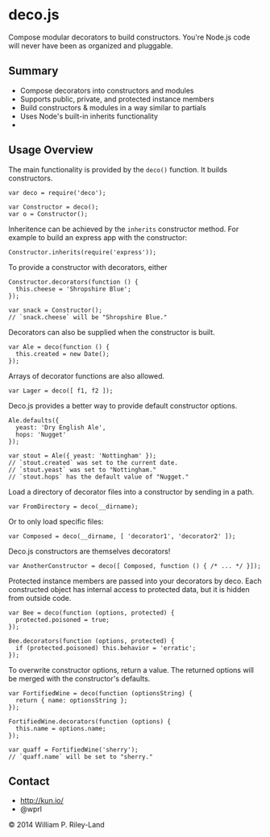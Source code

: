 deco.js
=======
Compose modular decorators to build constructors.  You're Node.js code will never have been as organized and pluggable.

Summary
-------

 * Compose decorators into constructors and modules
 * Supports public, private, and protected instance members
 * Build constructors & modules in a way similar to partials
 * Uses Node's built-in inherits functionality
 *

Usage Overview
--------------

The main functionality is provided by the `deco()` function.  It builds constructors.

    var deco = require('deco');

    var Constructor = deco();
    var o = Constructor();

Inheritence can be achieved by the `inherits` constructor method.  For example to build an express app with the constructor:

    Constructor.inherits(require('express'));

To provide a constructor with decorators, either

    Constructor.decorators(function () {
      this.cheese = 'Shropshire Blue';
    });

    var snack = Constructor();
    // `snack.cheese` will be "Shropshire Blue."

Decorators can also be supplied when the constructor is built.

    var Ale = deco(function () {
      this.created = new Date();
    });

Arrays of decorator functions are also allowed.

    var Lager = deco([ f1, f2 ]);

Deco.js provides a better way to provide default constructor options.

    Ale.defaults({
      yeast: 'Dry English Ale',
      hops: 'Nugget'
    });

    var stout = Ale({ yeast: 'Nottingham' });
    // `stout.created` was set to the current date.
    // `stout.yeast` was set to "Nottingham."
    // `stout.hops` has the default value of "Nugget."

Load a directory of decorator files into a constructor by sending in a path.

    var FromDirectory = deco(__dirname);

Or to only load specific files:

    var Composed = deco(__dirname, [ 'decorator1', 'decorator2' ]);

Deco.js constructors are themselves decorators!

    var AnotherConstructor = deco([ Composed, function () { /* ... */ }]);

Protected instance members are passed into your decorators by deco.  Each constructed object has internal access to protected data, but it is hidden from outside code.

    var Bee = deco(function (options, protected) {
      protected.poisoned = true;
    });

    Bee.decorators(function (options, protected) {
      if (protected.poisoned) this.behavior = 'erratic';
    });

To overwrite constructor options, return a value.  The returned options will be merged with the constructor's defaults.

    var FortifiedWine = deco(function (optionsString) {
      return { name: optionsString };
    });

    FortifiedWine.decorators(function (options) {
      this.name = options.name;
    });

    var quaff = FortifiedWine('sherry');
    // `quaff.name` will be set to "sherry."

Contact
-------

 * http://kun.io/
 * @wprl

&copy; 2014 William P. Riley-Land
